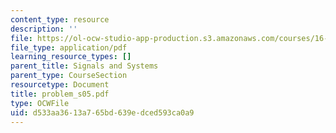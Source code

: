 ```yaml
---
content_type: resource
description: ''
file: https://ol-ocw-studio-app-production.s3.amazonaws.com/courses/16-01-unified-engineering-i-ii-iii-iv-fall-2005-spring-2006/d533aa3613a765bd639edced593ca0a9_problem_s05.pdf
file_type: application/pdf
learning_resource_types: []
parent_title: Signals and Systems
parent_type: CourseSection
resourcetype: Document
title: problem_s05.pdf
type: OCWFile
uid: d533aa36-13a7-65bd-639e-dced593ca0a9
---
```

